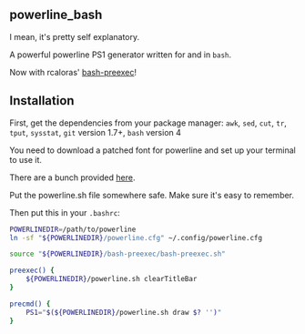 ## powerline_bash

I mean, it's pretty self explanatory.

A powerful powerline PS1 generator written for and in `bash`.

Now with rcaloras' [bash-preexec](https://github.com/rcaloras/bash-preexec)!

## Installation

First, get the dependencies from your package manager:
`awk`, `sed`, `cut`, `tr`, `tput`, `sysstat`, `git` version 1.7+, `bash` version 4

You need to download a patched font for powerline and set up your terminal to use it.

There are a bunch provided [here](https://github.com/powerline/fonts).

Put the powerline.sh file somewhere safe. Make sure it's easy to remember.

Then put this in your `.bashrc`:
```bash
POWERLINEDIR=/path/to/powerline
ln -sf "${POWERLINEDIR}/powerline.cfg" ~/.config/powerline.cfg

source "${POWERLINEDIR}/bash-preexec/bash-preexec.sh"

preexec() {
    ${POWERLINEDIR}/powerline.sh clearTitleBar
}

precmd() {   
    PS1="$(${POWERLINEDIR}/powerline.sh draw $? '')"
}
```